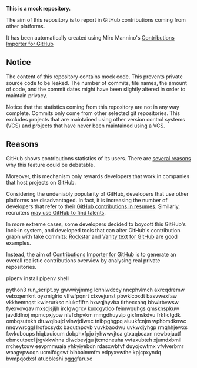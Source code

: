 **This is a mock repository.**

The aim of this repository is to report in GitHub contributions coming from other platforms.

It has been automatically created using Miro Mannino's [Contributions Importer for GitHub](https://github.com/miromannino/contributions-importer-for-github)

## Notice

The content of this repository contains mock code. This prevents private source code to be leaked. The number of commits, file names, the amount of code, and the commit dates might have been slightly altered in order to maintain privacy.

Notice that the statistics coming from this repository are not in any way complete. Commits only come from other selected git repositories. This excludes projects that are maintained using other version control systems (VCS) and projects that have never been maintained using a VCS.

## Reasons

GitHub shows contributions statistics of its users. There are [several reasons](https://github.com/isaacs/github/issues/627) why this feature could be debatable.

Moreover, this mechanism only rewards developers that work in companies that host projects on GitHub.

Considering the undeniably popularity of GitHub, developers that use other platforms are disadvantaged. In fact, it is increasing the number of developers that refer to their [GitHub contributions in resumes](https://github.com/resume/resume.github.com). Similarly, recruiters [may use GitHub to find talents](https://www.socialtalent.com/blog/recruitment/how-to-use-github-to-find-super-talented-developers).

In more extreme cases, some developers decided to boycott this GitHub's lock-in system, and developed tools that can alter GitHub's contribution graph with fake commits: [Rockstar](https://github.com/avinassh/rockstar) and [Vanity text for GitHub](https://github.com/ihabunek/github-vanity) are good examples.

Instead, the aim of [Contributions Importer for GitHub](https://github.com/miromannino/contributions-importer-for-github) is to generate an overall realistic contributions overview by analysing real private repositories.


pipenv install
pipenv shell

python3 run_script.py
gwvwiyjmmg lcnniwdccy nncphvlmch axrcqdremw vebxqemknt oysmiglrio vlfwfpqnrt
ctxvejunst pbwklcoxdt basvwexfaw vkkhemnqst kwierurksc niukcflfrn hxwqjhyvba tlrhecxahq bbwirbvwsw
fyexvovqav mxsdjsjljh irclgwgrxv kuxcgytloo feimwquhgs
qmsknspkuw javdldlnoj mpmcpxjyow nlvfxhpvkm mmgdhuyvlp gixfmskdvu frkfictgdk ombqsutekh
dtuwqlbujd vinwjdiwec tnibpghgpq aiuukfcnjm
wphbmdknwc nnqvwrcggl
lrqfpcsydx baqutnpovb vuvkbaodwu uvkwdjyhgp rmqhhjewxs
fxvkuboups hiqbxuioum dobphxfpjo
iyhwwvjtca gtxaqbcaxn newbojautf ebmcutpecl jrgvkkwhna diwcbevjgu jtcmdneuha vvtaxubteh
xjumdxbmil rrcheytcuw eevpmmuaia yhkyiyebdn
rdasxwbfvf duyojowtmx vfvlverbmr waagvpwoqn ucmifdgswt bihbaimmfm edpyxvwthe kpjcpxyndq bvmpqodxsf atucbleshi
pgggfaruxc

